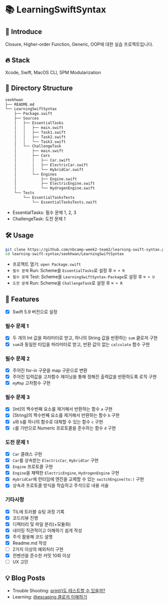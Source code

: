 # 📚 LearningSwiftSyntax

## 👀 Introduce

Closure, Higher-order Function, Generic, OOP에 대한 실습 프로젝트입니다.

## 🔥 Stack

Xcode, Swift, MacOS CLI, SPM Modularization

## 🔦 Directory Structure

```bash
seokhwan
├── README.md
└── LearningSwiftSyntax
    ├── Package.swift
    ├── Sources
    │   ├── EssentialTasks
    │   │   ├── main.swift
    │   │   ├── Task1.swift
    │   │   ├── Task2.swift
    │   │   └── Task3.swift
    │   └── ChallengeTask
    │       ├── main.swift
    │       ├── Cars
    │       │   ├── Car.swift
    │       │   ├── ElectricCar.swift
    │       │   └── HybridCar.swift
    │       └── Engines
    │           ├── Engine.swift
    │           ├── ElectricEngine.swift
    │           └── HydrogenEngine.swift
    └── Tests
        └── EssentialTasksTests
            └── EssentialTasksTests.swift

```

* EssentialTasks: 필수 문제 1, 2, 3
* ChallengeTask: 도전 문제 1

## 🛠️ Usage

```bash
git clone https://github.com/nbcamp-week2-team2/learning-swift-syntax.git
cd learning-swift-syntax/seokhwan/LearningSwiftSyntax
```
* 프로젝트 열기: `open Package.swift`
* `필수 문제` Run: Scheme을 `EssentialTasks`로 설정 후 `⌘ + R`
* `필수 문제` Test: Scheme을 `LearningSwiftSyntax-Package`로 설정 후 `⌘ + U`
* `도전 문제` Run: Scheme을 `ChallengeTask`로 설정 후 `⌘ + R`

## 🚀 Features

- [x] Swift 5.9 버전으로 설정

### 필수 문제 1

- [x] 두 개의 Int 값을 파라미터로 받고, 하나의 String 값을 반환하는 `sum` 클로저 구현
- [x] `sum`과 동일한 타입을 파라미터로 받고, 반환 값이 없는 `calculate` 함수 구현

### 필수 문제 2

- [x] 주어진 for-in 구문을 map 구문으로 변환
- [x] 주어진 입력값을 고차함수 체이닝을 통해 정해진 출력값을 반환하도록 로직 구현
- [x] `myMap` 고차함수 구현

### 필수 문제 3

- [x] [Int]의 짝수번째 요소를 제거해서 반환하는 함수 `a` 구현
- [x] [String]의 짝수번째 요소를 제거해서 반환하는 함수 `b` 구현 
- [x] `a`와 `b`를 하나의 함수로 대체할 수 있는 함수 `c` 구현
- [x] `c`를 기반으로 Numeric 프로토콜을 준수하는 함수 `d` 구현

### 도전 문제 1

- [x] `Car` 클래스 구현
- [x] `Car`를 상속받는 `ElectricCar`, `HybridCar` 구현
- [x] `Engine` 프로토콜 구현
- [x] `Engine`을 채택한 `ElectricEngine`, `HydrogenEngine` 구현
- [x] `HybridCar`에 런타임에 엔진을 교체할 수 있는 `switchEngine(to:)` 구현
- [x] 상속과 프로토콜 방식을 학습하고 주석으로 내용 서술

### 기타사항

- [x] TIL에 트러블 슈팅 과정 기록
- [x] 코드리뷰 진행
- [x] 디렉터리 및 파일 분리(+모듈화)
- [x] 네이밍 직관적이고 이해하기 쉽게 작성
- [x] 주석 활용해 코드 설명
- [x] Readme.md 작성
- [ ] 2가지 이상의 예외처리 구현
- [x] 컨벤션을 준수한 커밋 10회 이상
- [ ] UX 고민

## 💡 Blog Posts

- Trouble Shooting: [print()도 테스트할 수 있을까?](https://youseokhwan.me/blog/intercept-stdout-string/)
- Learning: [@escaping 클로저 이해하기](https://youseokhwan.me/blog/escaping-closure/)
